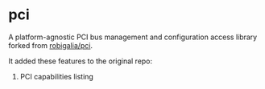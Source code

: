 # pci


A platform-agnostic PCI bus management and configuration access library forked from [robigalia/pci](https://gitlab.com/robigalia/pci).

It added these features to the original repo:

1. PCI capabilities listing
